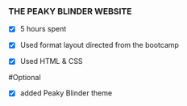 ### THE PEAKY BLINDER WEBSITE
- [x] 5 hours spent
- [X] Used format layout directed from the bootcamp
- [X] Used HTML & CSS


#Optional
- [x] added Peaky Blinder theme
